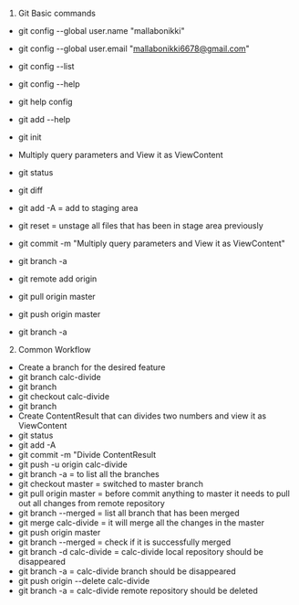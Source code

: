 1. Git Basic commands
 * git config --global user.name "mallabonikki"
 * git config --global user.email "mallabonikki6678@gmail.com"
 * git config --list
 * git config --help
 * git help config
 * git add --help
 
* git init

* Multiply query parameters and View it as ViewContent 
* git status
* git diff
* git add -A = add to staging area
* git reset = unstage all files that has been in stage area previously
* git commit -m "Multiply query parameters and View it as ViewContent"
* git branch -a
* git remote add origin <url>
* git pull origin master
* git push origin master
* git branch -a

2. Common Workflow
* Create a branch for the desired feature
* git branch calc-divide
* git branch
* git checkout calc-divide
* git branch
* Create ContentResult that can divides two numbers and view it as ViewContent
* git status
* git add -A
* git commit -m "Divide ContentResult
* git push -u origin calc-divide
* git branch -a = to list all the branches
* git checkout master = switched to master branch
* git pull origin master = before commit anything to master it needs to pull out all changes from remote repository
* git branch --merged = list all branch that has been merged
* git merge calc-divide = it will merge all the changes in the master
* git push origin master
* git branch --merged = check if it is successfully merged
* git branch -d calc-divide = calc-divide local repository should be disappeared
* git branch -a = calc-divide branch should be disappeared
* git push origin --delete calc-divide
* git branch -a = calc-divide remote repository should be deleted


 
  
